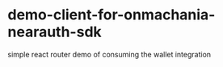 # demo-client-for-onmachania-nearauth-sdk
 simple react router demo of consuming the wallet integration
